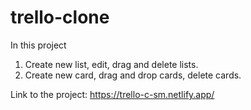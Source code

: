 # trello-clone

In this project 
1. Create new list, edit, drag and delete lists.
2. Create new card, drag and drop cards, delete cards.

Link to the project: https://trello-c-sm.netlify.app/
